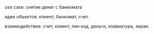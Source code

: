 use case: снятие денег с банкомата

идеи объектов: клиент, банкомат, счет.

взаимодействие: счет, клиент, пин код, деньги, клавиатура, экран.